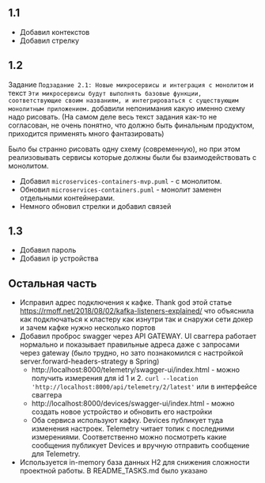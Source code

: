 ## 1.1

- Добавил контекстов
- Добавил стрелку

## 1.2

Задание `Подзадание 2.1: Новые микросервисы и интеграция с монолитом` и текст
`Эти микросервисы будут выполнять базовые функции, соответствующие своим
названиям, и интегрироваться с существующим монолитным приложением.`
добавили непонимания какую именно схему надо рисовать. 
(На самом деле весь текст задания как-то не согласован, не очень понятно, 
что должно быть финальным продуктом, приходится применять много фантазировать)

Было бы странно рисовать одну схему (современную), но при этом реализовывать
сервисы которые должны были бы взаимодействовать с монолитом.

- Добавил `microservices-containers-mvp.puml` - с монолитом.
- Обновил `microservices-containers.puml` - монолит заменен отдельными контейнерами.
- Немного обновил стрелки и добавил связей

## 1.3

- Добавил пароль
- Добавил ip устройства

## Остальная часть

- Исправил адрес подключения к кафке. Thank god этой статье https://rmoff.net/2018/08/02/kafka-listeners-explained/ что объяснила как подключаться к кластеру как изнутри так и снаружи сети докер и зачем кафке нужно несколько портов
- Добавил проброс swagger через API GATEWAY. UI сваггера работает нормально и показывает правильные адреса даже с запросами через gateway (было трудно, но зато познакомился с настройкой server.forward-headers-strategy в Spring)
  - http://localhost:8000/telemetry/swagger-ui/index.html - можно получить измерения для id 1 и 2. `curl --location 'http://localhost:8000/api/telemetry/2/latest'` или в интерфейсе сваггера
  - http://localhost:8000/devices/swagger-ui/index.html - можно создать новое устройство и обновить его настройки
  - Оба сервиса используют кафку. Devices публикует туда изменения настроек. Telemetry читает топик с последними измерениями.
  Соответственно можно посмотреть какие сообщения публикует Devices и вручную отправить сообщение для Telemetry.
- Используется in-memory база данных H2 для снижения сложности проектной работы. В README_TASKS.md было указано
